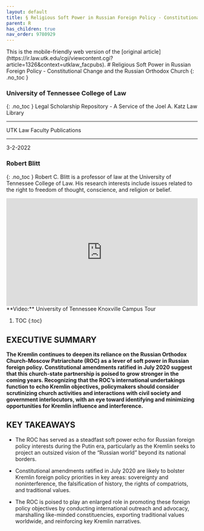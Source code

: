 ```yaml
---
layout: default
title: § Religious Soft Power in Russian Foreign Policy - Constitutional Change and the Russian Orthodox Church  
parent: R 
has_children: true
nav_order: 9780929
---
```

<style>
.dont-break-out {
  /* These are technically the same, but use both */
  overflow-wrap: break-word;
  word-wrap: break-word;

     -ms-word-break: break-all;
  /* This is the dangerous one in WebKit, as it breaks things wherever */
  word-break: break-all;
  /* Instead use this non-standard one: */
  word-break: break-word;
}

.youtube-container {
    position: relative;
    width: 100%;
    height: 0;
    padding-bottom: 56.25%;
}
.youtube-video {
    position: absolute;
    top: 0;
    left: 0;
    width: 100%;
    height: 100%;
}

</style>

<div class="dont-break-out" markdown="1">
This is the mobile-friendly web version of the [original article](https://ir.law.utk.edu/cgi/viewcontent.cgi?article=1326&context=utklaw_facpubs).
# Religious Soft Power in Russian Foreign Policy - Constitutional Change and the Russian Orthodox Church
{: .no_toc }

### University of Tennessee College of Law 
{: .no_toc }
Legal Scholarship Repository - A Service of the Joel A. Katz Law Library 

***

UTK Law Faculty Publications 

***

3-2-2022

### Robert Blitt 
{: .no_toc }
Robert C. Blitt is a professor of law at the University
of Tennessee College of Law. His research interests include issues related to the right to freedom of thought, conscience, and religion or belief.

<div class="youtube-container">
<iframe width="100%" src="https://www.youtube.com/embed/CFeu3sLKRBY" title="YouTube video player" frameborder="0" allow="accelerometer; autoplay; clipboard-write; encrypted-media; gyroscope; picture-in-picture" allowfullscreen class="youtube-video"></iframe>
</div>
**Video:** University of Tennessee Knoxville Campus Tour 

1. TOC
{:toc}

## EXECUTIVE SUMMARY
**The Kremlin continues to deepen its reliance on the Russian Orthodox Church-Moscow Patriarchate (ROC) as a lever of soft power in Russian foreign policy. Constitutional amendments ratified in July 2020 suggest that this church-state partnership is poised to grow stronger in the coming years. Recognizing that the ROC’s international undertakings function to echo Kremlin objectives, policymakers should consider scrutinizing church activities and interactions with civil society and government interlocutors, with an eye toward identifying and minimizing opportunities for Kremlin influence and interference.**

## KEY TAKEAWAYS
- The ROC has served as a steadfast soft power echo for Russian foreign policy interests during the Putin era, particularly as the Kremlin seeks to project an outsized vision of the “Russian world” beyond its national borders. 

- Constitutional amendments ratified in July 2020 are likely to bolster Kremlin foreign policy priorities in key areas: sovereignty and noninterference, the falsification of history, the rights of compatriots, and traditional values. 

- The ROC is poised to play an enlarged role in promoting these foreign policy objectives by conducting international outreach and advocacy, marshalling like-minded constituencies, exporting traditional values worldwide, and reinforcing key Kremlin narratives.

</div>

